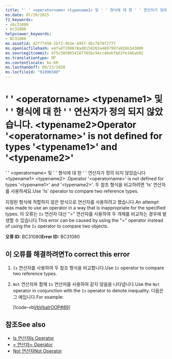 ```yaml
---
title: "' ' <operatorname> <typename1> 및 ' ' 형식에 대 한 ' ' 연산자가 정의 되지 않았습니다. <typename2>"
ms.date: 07/20/2015
f1_keywords:
- vbc31080
- bc31080
helpviewer_keywords:
- BC31080
ms.assetid: d2f77450-2bf2-4b1e-b95f-dbc7878f2777
ms.openlocfilehash: e4fadf298678ad8158263a4887997a026b343000
ms.sourcegitcommit: bf5c5850654187705bc94cc40ebfb62fe346ab02
ms.translationtype: MT
ms.contentlocale: ko-KR
ms.lasthandoff: 09/23/2020
ms.locfileid: "91096580"
---
```

# <a name="operator-operatorname-is-not-defined-for-types-typename1-and-typename2"></a><span data-ttu-id="e661c-102">' ' \<operatorname> \<typename1> 및 ' ' 형식에 대 한 ' ' 연산자가 정의 되지 않았습니다. \<typename2></span><span class="sxs-lookup"><span data-stu-id="e661c-102">Operator '\<operatorname>' is not defined for types '\<typename1>' and '\<typename2>'</span></span>

<span data-ttu-id="e661c-103">' ' \<operatorname> 및 ' ' 형식에 대 한 ' ' 연산자가 정의 되지 않았습니다 \<typename1> \<typename2> .</span><span class="sxs-lookup"><span data-stu-id="e661c-103">Operator '\<operatorname>' is not defined for types '\<typename1>' and '\<typename2>'.</span></span> <span data-ttu-id="e661c-104">두 참조 형식을 비교하려면 'Is' 연산자를 사용하세요.</span><span class="sxs-lookup"><span data-stu-id="e661c-104">Use 'Is' operator to compare two reference types.</span></span>  
  
 <span data-ttu-id="e661c-105">지정된 형식에 적합하지 않은 방식으로 연산자를 사용하려고 했습니다.</span><span class="sxs-lookup"><span data-stu-id="e661c-105">An attempt was made to use an operator in a way that is inappropriate for the specified types.</span></span> <span data-ttu-id="e661c-106">이 오류는 `Is` 연산자 대신 "=" 연산자를 사용하여 두 개체를 비교하는 경우에 발생할 수 있습니다.</span><span class="sxs-lookup"><span data-stu-id="e661c-106">This error can be caused by using the "=" operator instead of using the `Is` operator to compare two objects.</span></span>  
  
 <span data-ttu-id="e661c-107">**오류 ID:** BC31080</span><span class="sxs-lookup"><span data-stu-id="e661c-107">**Error ID:** BC31080</span></span>  
  
## <a name="to-correct-this-error"></a><span data-ttu-id="e661c-108">이 오류를 해결하려면</span><span class="sxs-lookup"><span data-stu-id="e661c-108">To correct this error</span></span>  
  
1. <span data-ttu-id="e661c-109">`Is` 연산자를 사용하여 두 참조 형식을 비교합니다.</span><span class="sxs-lookup"><span data-stu-id="e661c-109">Use `Is` operator to compare two reference types.</span></span>  
  
2. <span data-ttu-id="e661c-110">`Not` 연산자와 함께 `Is` 연산자를 사용하여 같지 않음을 나타냅니다.</span><span class="sxs-lookup"><span data-stu-id="e661c-110">Use the `Not` operator in conjunction with the `Is` operator to denote inequality.</span></span> <span data-ttu-id="e661c-111">다음은 그 예입니다.</span><span class="sxs-lookup"><span data-stu-id="e661c-111">For example:</span></span>  
  
     [!code-vb[VbVbalrOOP#89](~/samples/snippets/visualbasic/VS_Snippets_VBCSharp/VbVbalrOOP/VB/OOP.vb#89)]
  
## <a name="see-also"></a><span data-ttu-id="e661c-112">참조</span><span class="sxs-lookup"><span data-stu-id="e661c-112">See also</span></span>

- [<span data-ttu-id="e661c-113">Is 연산자</span><span class="sxs-lookup"><span data-stu-id="e661c-113">Is Operator</span></span>](../language-reference/operators/is-operator.md)
- [<span data-ttu-id="e661c-114">= 연산자</span><span class="sxs-lookup"><span data-stu-id="e661c-114">= Operator</span></span>](../language-reference/operators/assignment-operator.md)
- [<span data-ttu-id="e661c-115">Not 연산자</span><span class="sxs-lookup"><span data-stu-id="e661c-115">Not Operator</span></span>](../language-reference/operators/not-operator.md)
